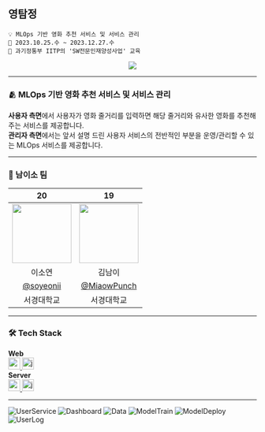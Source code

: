## 영탐정
```
💡 MLOps 기반 영화 추천 서비스 및 서비스 관리
📆 2023.10.25.수 ~ 2023.12.27.수
🏫 과기정통부 IITP의 'SW전문인재양성사업' 교육
```

<div align="center">
  <a href="https://hits.seeyoufarm.com"><img src="https://hits.seeyoufarm.com/api/count/incr/badge.svg?url=https%3A%2F%2Fgithub.com%2FMini-MLOps&count_bg=%23CDCDCD&title_bg=%235177FF&icon=themoviedatabase.svg&icon_color=%23FFFFFF&title=%EC%98%81%ED%83%90%EC%A0%95&edge_flat=false"/></a>
</div>

---

### 🫂 MLOps 기반 영화 추천 서비스 및 서비스 관리
**사용자 측면**에서 사용자가 영화 줄거리를 입력하면 해당 줄거리와 유사한 영화를 추천해 주는 서비스를 제공합니다.  
**관리자 측면**에서는 앞서 설명 드린 사용자 서비스의 전반적인 부분을 운영/관리할 수 있는 MLOps 서비스를 제공합니다.  

---

### 👥 남이소 팀
| 20 | 19 |
| :---: | :---: |
| <img width="120px" src="https://avatars.githubusercontent.com/u/69310195?v=4" /> | <img width="120px" src="https://avatars.githubusercontent.com/u/142884136?v=4" />
| 이소연 | 김남이 |
| [@soyeonii](https://github.com/soyeonii) | [@MiaowPunch](https://github.com/MiaowPunch)
| 서경대학교 | 서경대학교 |

---

### 🛠️ Tech Stack
**Web**  
<a href="https://ko.legacy.reactjs.org/" target="_blank" rel="noreferrer"> <img src="https://img.shields.io/badge/react-%2320232a.svg?style=for-the-badge&logo=react&logoColor=%2361DAFB" alt="react" height="24"/> </a> <!-- React -->
<a href="https://developer.mozilla.org/en-US/docs/Web/JavaScript" target="_blank" rel="noreferrer"> <img src="http://img.shields.io/badge/-Javascript-f7e018?style=for-the-badge&logo=javascript&logoColor=black" alt="javascript" height="24"/> </a> <!-- JavaScript -->  
**Server**  
<a href="https://spring.io/projects/spring-boot" target="_blank" rel="noreferrer"> <img src="http://img.shields.io/badge/-spring_boot-6DB33F?style=for-the-badge&logo=springboot&logoColor=white" alt="springboot" height="24"/> </a> <!-- SpringBoot -->
<a href="https://www.java.com" target="_blank" rel="noreferrer"> <img src="https://img.shields.io/badge/java-007396?style=for-the-badge&logo=java&logoColor=white" alt="java" height="24"/> </a> <!-- Java -->  

---

![UserService](https://github.com/Mini-MLOps/.github/assets/69310195/acbf9a1b-f3bf-4fd0-b387-72d3a2fd4b38)
![Dashboard](https://github.com/Mini-MLOps/.github/assets/69310195/1adca2ff-5c59-4350-b07f-f262743fe077)
![Data](https://github.com/Mini-MLOps/.github/assets/69310195/d11e83c8-6232-4a43-bbc8-e29c73366a2a)
![ModelTrain](https://github.com/Mini-MLOps/.github/assets/69310195/7a01e5fa-324d-4733-9268-7fc0f9cf45c9)
![ModelDeploy](https://github.com/Mini-MLOps/.github/assets/69310195/2acca4ba-4a15-4825-8954-aacd4c63327a)
![UserLog](https://github.com/Mini-MLOps/.github/assets/69310195/12cf87bc-f880-4b1e-896c-8e884010516c)
